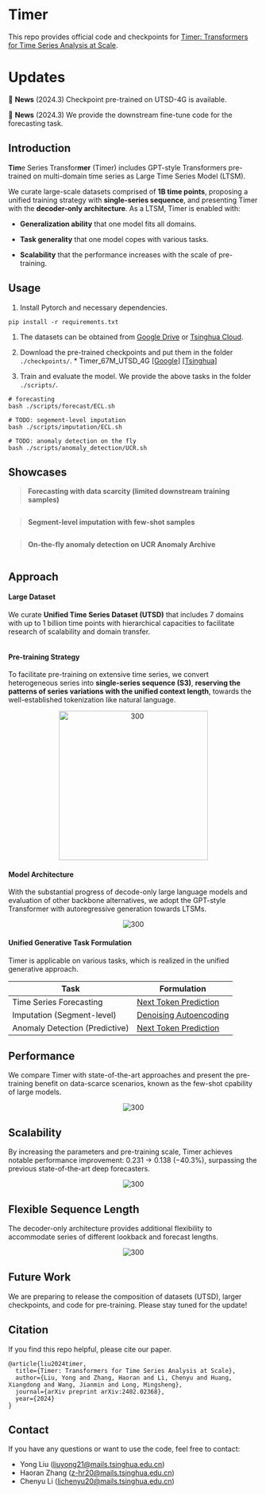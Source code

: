 # Timer

This repo provides official code and checkpoints for [Timer: Transformers for Time Series Analysis at Scale](https://arxiv.org/abs/2402.02368).


# Updates

:triangular_flag_on_post: **News** (2024.3) Checkpoint pre-trained on UTSD-4G is available.

:triangular_flag_on_post: **News** (2024.3) We provide the downstream fine-tune code for the forecasting task.

## Introduction

**Tim**e Series Transfor**mer** (Timer) includes GPT-style Transformers pre-trained on multi-domain time series as Large Time Series Model (LTSM).

We curate large-scale datasets comprised of **1B time points**, proposing a unified training strategy with **single-series sequence**, and presenting Timer with the **decoder-only architecture**. As a LTSM, Timer is enabled with:

* **Generalization ability** that one model fits all domains.

* **Task generality** that one model copes with various tasks.

* **Scalability** that the performance increases with the scale of pre-training.

## Usage

1. Install Pytorch and necessary dependencies.

```
pip install -r requirements.txt
```

1. The datasets can be obtained
   from [Google Drive](https://drive.google.com/file/d/1yffcQBcMLasQcT7cdotjOVcg-2UKRarw/view?usp=sharing)
   or [Tsinghua Cloud](https://cloud.tsinghua.edu.cn/f/93388a1811584564a40a/).

2. Download the pre-trained checkpoints and put them in the folder ```./checkpoints/```.
   *
   Timer_67M_UTSD_4G [[Google]](https://drive.google.com/file/d/1iTaKjDj7IX-GZZjEv7pKGcgyV7GObj-U/view?usp=sharing) [[Tsinghua]](https://cloud.tsinghua.edu.cn/f/e12e5c08131e481f8df6/)

3. Train and evaluate the model. We provide the above tasks in the folder ```./scripts/```.

```
# forecasting
bash ./scripts/forecast/ECL.sh

# TODO: segement-level imputation
bash ./scripts/imputation/ECL.sh

# TODO: anomaly detection on the fly
bash ./scripts/anomaly_detection/UCR.sh
```

## Showcases

> **Forecasting with data scarcity (limited downstream training samples)**

<p align="center">
<img src="./figures/showcases_forecast.png" alt="" align=center />
</p>

> **Segment-level imputation with few-shot samples**

<p align="center">
<img src="./figures/showcases_imputation.png" alt="" align=center />
</p>

> **On-the-fly anomaly detection on UCR Anomaly Archive**

<p align="center">
<img src="./figures/showcases_detection.png" alt="" align=center />
</p>

## Approach

#### Large Dataset

We curate **Unified Time Series Dataset (UTSD)** that includes 7 domains with up to 1 billion time points with hierarchical capacities to facilitate research of scalability and domain transfer.

<p align="center">
<img src="./figures/utsd.png" alt="" align=center />
</p>

#### Pre-training Strategy

To facilitate pre-training on extensive time series, we convert heterogeneous series into **single-series sequence (S3)**, **reserving the patterns of series variations with the unified context length**, towards the well-established tokenization like natural language.

<p align="center">
<img src="./figures/pre-training.png" alt="300" height="300" align=center />
</p>

#### Model Architecture

With the substantial progress of decode-only large language models and evaluation of other backbone alternatives, we adopt the GPT-style Transformer with autoregressive generation towards LTSMs.

<p align="center">
<img src="./figures/architecture.png" alt="300" align=center />
</p>

#### Unified Generative Task Formulation

Timer is applicable on various tasks, which is realized in the unified generative approach.

| Task                            | Formulation                                                  |
| ------------------------------- | ------------------------------------------------------------ |
| Time Series Forecasting         | [Next Token Prediction](https://proceedings.neurips.cc/paper_files/paper/2000/file/728f206c2a01bf572b5940d7d9a8fa4c-Paper.pdf) |
| Imputation (Segment-level)      | [Denoising Autoencoding](https://dl.acm.org/doi/pdf/10.5555/3455716.3455856)                                   |
| Anomaly Detection  (Predictive) | [Next Token Prediction](https://proceedings.neurips.cc/paper_files/paper/2000/file/728f206c2a01bf572b5940d7d9a8fa4c-Paper.pdf) |

## Performance

We compare Timer with state-of-the-art approaches and present the pre-training benefit on data-scarce scenarios, known as the few-shot cpability of large models.

<p align="center">
<img src="./figures/performance.png" alt="300" align=center />
</p>


## Scalability

By increasing the parameters and pre-training scale, Timer achieves notable performance improvement: 0.231 $\to$ 0.138 (−40.3%), surpassing the previous state-of-the-art deep forecasters.

<p align="center">
<img src="./figures/scale.png" alt="300" align=center />
</p>

## Flexible Sequence Length

The decoder-only architecture provides additional flexibility to accommodate series of different lookback and forecast lengths.

<p align="center">
<img src="./figures/length.png" alt="300" align=center />
</p>

## Future Work

We are preparing to release the composition of datasets (UTSD), larger checkpoints, and code for pre-training. Please stay tuned for the update!

## Citation

If you find this repo helpful, please cite our paper. 

```
@article{liu2024timer,
  title={Timer: Transformers for Time Series Analysis at Scale},
  author={Liu, Yong and Zhang, Haoran and Li, Chenyu and Huang, Xiangdong and Wang, Jianmin and Long, Mingsheng},
  journal={arXiv preprint arXiv:2402.02368},
  year={2024}
}
```

## Contact

If you have any questions or want to use the code, feel free to contact:
* Yong Liu (liuyong21@mails.tsinghua.edu.cn)
* Haoran Zhang (z-hr20@mails.tsinghua.edu.cn)
* Chenyu Li (lichenyu20@mails.tsinghua.edu.cn)
